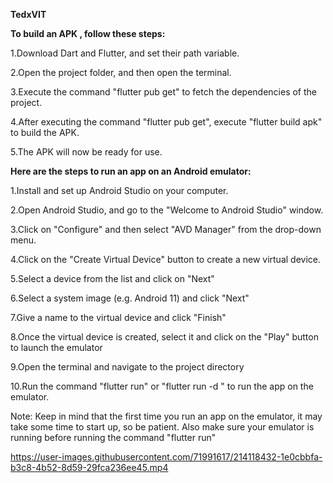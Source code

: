 **TedxVIT**


**To build an APK , follow these steps:**

1.Download Dart and Flutter, and set their path variable.

2.Open the project folder, and then open the terminal.

3.Execute the command "flutter pub get" to fetch the dependencies of the project.

4.After executing the command "flutter pub get", execute "flutter build apk" to build the APK.

5.The APK will now be ready for use.


**Here are the steps to run an app on an Android emulator:**

1.Install and set up Android Studio on your computer.

2.Open Android Studio, and go to the "Welcome to Android Studio" window.

3.Click on "Configure" and then select "AVD Manager" from the drop-down menu.

4.Click on the "Create Virtual Device" button to create a new virtual device.

5.Select a device from the list and click on "Next"

6.Select a system image (e.g. Android 11) and click "Next"

7.Give a name to the virtual device and click "Finish"

8.Once the virtual device is created, select it and click on the "Play" button to launch the emulator

9.Open the terminal and navigate to the project directory

10.Run the command "flutter run" or "flutter run -d <emulator-id>" to run the app on the emulator.

Note: Keep in mind that the first time you run an app on the emulator, it may take some time to start up, so be patient. Also make sure your emulator is running before running the command "flutter run"

https://user-images.githubusercontent.com/71991617/214118432-1e0cbbfa-b3c8-4b52-8d59-29fca236ee45.mp4

